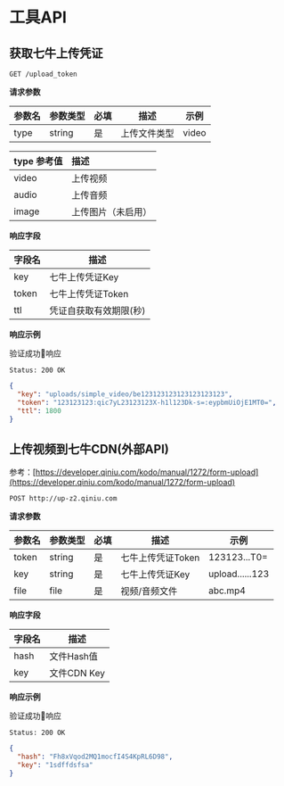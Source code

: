 # 工具API

## 获取七牛上传凭证

```
GET /upload_token
```

**请求参数**

| 参数名 | 参数类型 | 必填 | 描述 | 示例 |
| --- | --- | --- | --- | --- |
| type | string | 是 | 上传文件类型 | video |

| type 参考值 | 描述 |
| :--- | :--- |
| video | 上传视频 |
| audio | 上传音频 |
| image | 上传图片（未启用） |

**响应字段**

| 字段名 | 描述 |
| --- | --- |
| key | 七牛上传凭证Key |
| token | 七牛上传凭证Token |
| ttl | 凭证自获取有效期限(秒) |

**响应示例**

验证成功响应

```
Status: 200 OK
```

```json
{
  "key": "uploads/simple_video/be123123123123123123123",
  "token": "123123123:qic7yL23123123X-h1l123Dk-s=:eypbmUiOjE1MT0=",
  "ttl": 1800
}
```

## 上传视频到七牛CDN(外部API)

参考：[https://developer.qiniu.com/kodo/manual/1272/form-upload](https://developer.qiniu.com/kodo/manual/1272/form-upload)

```
POST http://up-z2.qiniu.com
```

**请求参数**

| 参数名 | 参数类型 | 必填 | 描述 | 示例 |
| --- | --- | --- | --- | --- |
| token | string | 是 | 七牛上传凭证Token | 123123...T0= |
| key | string | 是 | 七牛上传凭证Key | upload......123 |
| file | file | 是 | 视频/音频文件 | abc.mp4 |

**响应字段**

| 字段名 | 描述 |
| --- | --- |
| hash | 文件Hash值 |
| key | 文件CDN Key |

**响应示例**

验证成功响应

```
Status: 200 OK
```

```json
{
  "hash": "Fh8xVqod2MQ1mocfI4S4KpRL6D98",
  "key": "1sdffdsfsa"
}
```
